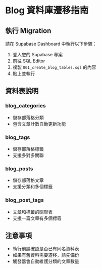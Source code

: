 # Blog 資料庫遷移指南

## 執行 Migration

請在 Supabase Dashboard 中執行以下步驟：

1. 登入您的 Supabase 專案
2. 前往 SQL Editor
3. 複製 `001_create_blog_tables.sql` 的內容
4. 貼上並執行

## 資料表說明

### blog_categories
- 儲存部落格分類
- 包含文章計數自動更新功能

### blog_tags  
- 儲存部落格標籤
- 支援多對多關聯

### blog_posts
- 儲存部落格文章
- 支援分類和多個標籤

### blog_post_tags
- 文章和標籤的關聯表
- 支援一篇文章有多個標籤

## 注意事項

- 執行前請確認是否已有同名資料表
- 如果有舊資料需要遷移，請先備份
- 觸發器會自動維護分類的文章數量